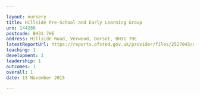 ```yaml
---

layout: nursery
title: Hillside Pre-School and Early Learning Group
urn: 144286
postcode: BH31 7HE
address: Hillside Road, Verwood, Dorset, BH31 7HE
latestReportUrl: https://reports.ofsted.gov.uk/provider/files/2527043/urn/144286.pdf
teaching: 1
development: 1
leadership: 1
outcomes: 1
overall: 1
date: 13 November 2015

---
```

